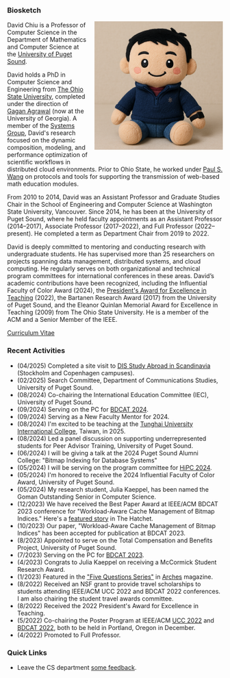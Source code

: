 ### Biosketch

<!-- <div style="display: grid; grid-template-columns: auto auto; column-gap: 15px;">
  <div> -->
  <img src="david-plush.png"  style="float: right; margin-left: 15px; margin-bottom: 25px; width: 300px; height: auto;"/>
  <p>
  David Chiu is a Professor of Computer Science in the Department of Mathematics and Computer Science at the <a href="https://www.pugetsound.edu/academics/computer-science">University of Puget Sound</a>.
  </p>
  <p>
  David holds a PhD in Computer Science and Engineering from <a href="https://cse.osu.edu">The Ohio State University</a>, completed under the direction of <a href="https://engineering.uga.edu/team_member/gagan-agrawal/">Gagan Agrawal</a> (now at the University of Georgia). A member of the <a href="https://cse.osu.edu/research/systems">Systems Group</a>, David's research focused on the dynamic composition, modeling, and performance optimization of scientific workflows in distributed cloud environments. Prior to Ohio State, he worked under <a href="https://en.wikipedia.org/wiki/Paul_S._Wang">Paul S. Wang</a> on protocols and tools for supporting the transmission of web-based math education modules.
  </p>
  <p>
  From 2010 to 2014, David was an Assistant Professor and Graduate Studies Chair in the School of Engineering and Computer Science at Washington State University, Vancouver. Since 2014, he has been at the University of Puget Sound, where he held faculty appointments as an Assistant Professor (2014–2017), Associate Professor (2017–2022), and Full Professor (2022–present). He completed a term as Department Chair from 2019 to 2022.
  </p>
  <p>
  David is deeply committed to mentoring and conducting research with undergraduate students. He has supervised more than 25 researchers on projects spanning data management, distributed systems, and cloud computing. He regularly serves on both organizational and technical program committees for international conferences in these areas. David’s academic contributions have been recognized, including the Influential Faculty of Color Award (2024), the <a href="https://www.pugetsound.edu/presidents-excellence-teaching-award">President's Award for Excellence in Teaching</a> (2022), the Bartanen Research Award (2017) from the University of Puget Sound, and the Eleanor Quinlan Memorial Award for Excellence in Teaching (2009) from The Ohio State University. He is a member of the ACM and a Senior Member of the IEEE.
  </p>



[Curriculum Vitae](CV.pdf)


### Recent Activities

- (04/2025) Completed a site visit to [DIS Study Abroad in Scandinavia](https://disabroad.org/) (Stockholm and Copenhagen campuses).
- (02/2025) Search Committee, Department of Communications Studies, University of Puget Sound.
- (08/2024) Co-chairing the International Education Committee (IEC), University of Puget Sound.
- (09/2024) Serving on the PC for [BDCAT 2024](https://bdcat-conference.org/).
- (09/2024) Serving as a New Faculty Mentor for 2024.
- (08/2024) I'm excited to be teaching at the [Tunghai University International College](https://ic.thu.edu.tw/DM/MiniSemester.html), Taiwan, in 2025.
- (08/2024) Led a panel discussion on supporting underrepresented students for Peer Advisor Training, University of Puget Sound.
- (06/2024) I will be giving a talk at the 2024 Puget Sound Alumni College: "Bitmap Indexing for Database Systems"
- (05/2024) I will be serving on the program committee for [HiPC 2024](https://hipc.org/).
- (05/2024) I'm honored to receive the 2024 Influential Faculty of Color Award, University of Puget Sound.
- (05/2024) My research student, Julia Kaeppel, has been named the Goman Outstanding Senior in Computer Science.
- (12/2023) We have received the Best Paper Award at IEEE/ACM BDCAT 2023 conference for "Workload-Aware Cache Management of Bitmap Indices." Here's a [featured story](https://www.pugetsound.edu/stories/computer-science-student-and-professor-university-puget-sound-win-best-paper-big-data) in The Hatchet.
- (10/2023) Our paper, "Workload-Aware Cache Management of Bitmap Indices" has been accepted for publication at BDCAT 2023.
- (8/2023) Appointed to serve on the Total Compensation and Benefits Project, University of Puget Sound.
- (7/2023) Serving on the PC for [BDCAT 2023](https://bdcat-conference.org/).
- (4/2023) Congrats to Julia Kaeppel on receiving a McCormick Student Research Award.
- (1/2023) Featured in the ["Five Questions Series"](https://www.pugetsound.edu/stories/five-questions-university-puget-sound-professor-computer-science-david-chiu) in [Arches](https://www.pugetsound.edu/arches-magazine) magazine.
- (8/2022) Received an NSF grant to provide travel scholarships to students attending IEEE/ACM UCC 2022 and BDCAT 2022 conferences. I am also chairing the student travel awards committee.
- (8/2022) Received the 2022 President's Award for Excellence in Teaching.
- (5/2022) Co-chairing the Poster Program at IEEE/ACM [UCC 2022](https://ucc-conference.org/) and [BDCAT 2022](https://bdcat-conference.org/), both to be held in Portland, Oregon in December.
- (4/2022) Promoted to Full Professor.

<!-- 
- (4/2022) Serving as a PC member for IDEAS 2022.
- (8/2021) Faculty Panelist (with Monica DeHart and Melvin Rouse) for the "I Am Puget Sound" student orientation program.
- (7/2021) Chairing the Demo/Short Paper Session at SSDBM 2021, and I'm also giving a talk, "Caching Support for Range Query Processing on Bitmap Indices."
- (5/2021) Our paper on bitmap caching has been accepted to SSDBM 2021 as a long paper. Congrats to Sarah McClain (BS'20), Manya Mutschler-Aldine (BS'21), and Colin Monaghan (BS'22).
- (6/2020) Elevation to IEEE Senior Member grade.
- (4/2020) Congrats to Colin Monaghan on receiving a summer research grant to study replacement policies in bitmap index caching.
- (2/2020) Our paper on optimizing GPU processing of bitmaps has been accepted for publication at DASFAA 2020.
- (10/2019) Our paper on GPU processing of bitmap-range queries has been accepted for publication at BDCAT 2019. It was nominated for the Best Paper award.
- (4/2019) Our paper on geo-diversification has been accepted for publication at IEEE CLOUD 2019 in Milan, Italy. Congrats to Jared Polonitza on his first publication.
- (4/2019) Congrats to Sarah McClain on receiving a summer research grant to work on semantic caching of bitmap indices.
- (3/2019) Serving on the PC for HiPC'19. Please consider submitting a paper.
- (10/2018) Our paper on distributed bitmap indexing has been accepted for publication at BDCAT'18. It was nominated for the Best Paper award. -->

### Quick Links

- Leave the CS department [some feedback](https://forms.gle/Ltassc7BQkNfnnXB7).
